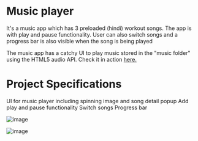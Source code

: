 # Music player

It's a music app which has 3 preloaded (hindi) workout songs. The app is with play and pause functionality. User can also switch songs and a progress bar is also visible when the song is being played

The music app has a catchy UI to play music stored in the "music folder" using the HTML5 audio API. Check it in action <a href="https://dipayan22.github.io/Music-Player-/">here.</a>

# Project Specifications

UI for music player including spinning image and song detail popup
Add play and pause functionality
Switch songs
Progress bar


![image](https://user-images.githubusercontent.com/101229988/162341011-b5fc3e33-59ff-426e-ac92-461aba864f20.png)


![image](https://user-images.githubusercontent.com/101229988/162341110-80a497c2-cb8b-4e2e-ab52-db1958dad087.png)

